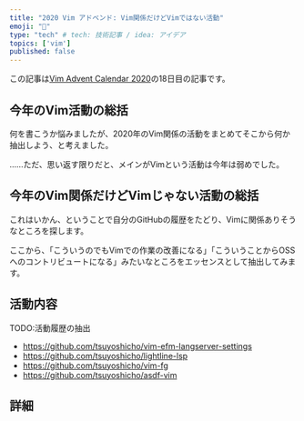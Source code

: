 ```yaml
---
title: "2020 Vim アドベンド: Vim関係だけどVimではない活動"
emoji: "🎅"
type: "tech" # tech: 技術記事 / idea: アイデア
topics: ['vim']
published: false
---
```

この記事は[Vim Advent Calendar 2020](https://qiita.com/advent-calendar/2020/vim)の18日目の記事です。

## 今年のVim活動の総括

何を書こうか悩みましたが、2020年のVim関係の活動をまとめてそこから何か抽出しよう、と考えました。

……ただ、思い返す限りだと、メインがVimという活動は今年は弱めでした。

## 今年のVim関係だけどVimじゃない活動の総括

これはいかん、ということで自分のGitHubの履歴をたどり、Vimに関係ありそうなところを探します。

ここから、「こういうのでもVimでの作業の改善になる」「こういうことからOSSへのコントリビュートになる」みたいなところをエッセンスとして抽出してみます。

## 活動内容

TODO:活動履歴の抽出

- https://github.com/tsuyoshicho/vim-efm-langserver-settings
- https://github.com/tsuyoshicho/lightline-lsp
- https://github.com/tsuyoshicho/vim-fg
- https://github.com/tsuyoshicho/asdf-vim

## 詳細
